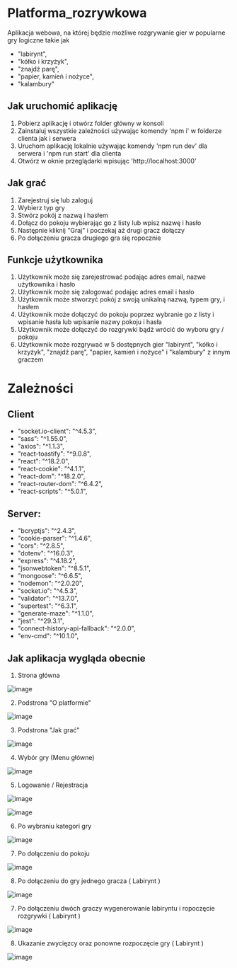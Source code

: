 ﻿# Platforma_rozrywkowa
Aplikacja webowa, na której będzie możliwe rozgrywanie gier w popularne gry logiczne takie jak 
- "labirynt", 
- "kółko i krzyżyk", 
- "znajdź parę", 
- "papier, kamień i nożyce",
- "kalambury"

## Jak uruchomić aplikację
1. Pobierz aplikację i otwórz folder główny w konsoli
2. Zainstaluj wszystkie zależności używając komendy 'npm i' w folderze clienta jak i serwera
3. Uruchom aplikację lokalnie używając komendy 'npm run dev' dla serwera i 'npm run start' dla clienta
4. Otwórz w oknie przeglądarki wpisując 'http://localhost:3000'

## Jak grać 
1. Zarejestruj się lub zaloguj
2. Wybierz typ gry
3. Stwórz pokój z nazwą i hasłem
4. Dołącz do pokoju wybierając go z listy lub wpisz nazwę i hasło
5. Następnie kliknij "Graj" i poczekaj aż drugi gracz dołączy
6. Po dołączeniu gracza drugiego gra się ropocznie

## Funkcje użytkownika
1. Użytkownik może się zarejestrować podając adres email, nazwe użytkownika i hasło
2. Użytkownik może się zalogować podając adres email i hasło
3. Użytkownik może stworzyć pokój z swoją unikalną nazwą, typem gry, i hasłem 
4. Użytkownik może dołączyć do pokoju poprzez wybranie go z listy i wpisanie hasła lub wpisanie nazwy pokoju i hasła
5. Użytkownik może dołączyć do rozgrywki bądż wrócić do wyboru gry / pokoju 
6. Użytkownik może rozgrywać w 5 dostępnych gier "labirynt", "kółko i krzyżyk", "znajdź parę", "papier, kamień i nożyce" i "kalambury" z innym graczem

# Zależności 

## Client

- "socket.io-client": "^4.5.3",
- "sass": "^1.55.0",
- "axios": "^1.1.3",
- "react-toastify": "^9.0.8",
- "react": "^18.2.0",
- "react-cookie": "^4.1.1",
- "react-dom": "^18.2.0",
- "react-router-dom": "^6.4.2",
- "react-scripts": "^5.0.1",

## Server: 

- "bcryptjs": "^2.4.3",
- "cookie-parser": "^1.4.6",
- "cors": "^2.8.5",
- "dotenv": "^16.0.3",
- "express": "^4.18.2",
- "jsonwebtoken": "^8.5.1",
- "mongoose": "^6.6.5",
- "nodemon": "^2.0.20",
- "socket.io": "^4.5.3",
- "validator": "^13.7.0",
- "supertest": "^6.3.1",
- "generate-maze": "^1.1.0",
- "jest": "^29.3.1",
- "connect-history-api-fallback": "^2.0.0",
- "env-cmd": "^10.1.0",
    
## Jak aplikacja wygląda obecnie

1. Strona główna

![image](https://user-images.githubusercontent.com/73279676/206421843-8eeed346-5495-435d-93bd-c6899c2a83c4.png)

2. Podstrona "O platformie"

![image](https://user-images.githubusercontent.com/73279676/206422023-62a1448a-fc27-444b-a4de-cbc39997fcb2.png)

3. Podstrona "Jak grać"

![image](https://user-images.githubusercontent.com/73279676/206422162-4e289864-d1ef-4f68-afae-c220c52055c5.png)

4. Wybór gry (Menu główne)

![image](https://user-images.githubusercontent.com/73279676/206421706-1dde4ce3-ee14-4989-a14b-fa078c3453ec.png)

5. Logowanie / Rejestracja 

![image](https://user-images.githubusercontent.com/73279676/206422325-3f8379d8-a830-4c7c-92e0-2f8168442c44.png)

![image](https://user-images.githubusercontent.com/73279676/206422361-da314104-ac4c-489f-8d81-0197814950f2.png)

6. Po wybraniu kategori gry

![image](https://user-images.githubusercontent.com/73279676/206422493-01cfad2c-d7c1-47ef-b99a-cccc0f25487e.png)

7. Po dołączeniu do pokoju

![image](https://user-images.githubusercontent.com/73279676/206422608-7c00d47f-5056-48fb-8080-84bdb17a5cf1.png)

8. Po dołączeniu do gry jednego gracza  ( Labirynt )

![image](https://user-images.githubusercontent.com/73279676/206425482-8f6a8c88-3d5e-4761-a38a-c3080468ece8.png)

7. Po dołączeniu dwóch graczy wygenerowanie labiryntu i ropoczęcie rozgrywki ( Labirynt )
  
![image](https://user-images.githubusercontent.com/73279676/206425174-f9725605-89db-4383-9757-56267d6b15bd.png)

8. Ukazanie zwycięzcy oraz ponowne rozpoczęcie gry ( Labirynt )
  
![image](https://user-images.githubusercontent.com/73279676/206425366-25cd6162-4f85-4638-aa99-088dace5b7df.png)


